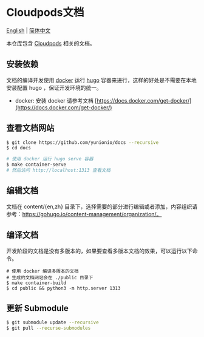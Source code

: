 # Cloudpods文档

[English](./README.md) | [简体中文](./README_CN.md)

本仓库包含 [Cloudpods](https://github.com/yunionio/cloudpods) 相关的文档。

## 安装依赖

文档的编译开发使用 [docker](https://docs.docker.com/get-started/overview/) 运行 [hugo](https://gohugo.io/) 容器来进行，这样的好处是不需要在本地安装配置 hugo ，保证开发环境的统一。

- docker: 安装 docker 请参考文档 [https://docs.docker.com/get-docker/](https://docs.docker.com/get-docker/)

## 查看文档网站

```bash
$ git clone https://github.com/yunionio/docs --recursive
$ cd docs

# 使用 docker 运行 hugo serve 容器
$ make container-serve
# 然后访问 http://localhost:1313 查看文档
```

## 编辑文档

文档在 content/{en,zh} 目录下，选择需要的部分进行编辑或者添加，内容组织请参考：https://gohugo.io/content-management/organization/。

## 编译文档

开发阶段的文档是没有多版本的，如果要查看多版本文档的效果，可以运行以下命令。

```
# 使用 docker 编译多版本的文档
# 生成的文档网站会在 ./public 目录下
$ make container-build
$ cd public && python3 -m http.server 1313
```

## 更新 Submodule

```bash
$ git submodule update --recursive
$ git pull --recurse-submodules
```
